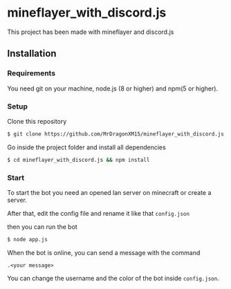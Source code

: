 # mineflayer_with_discord.js

This project has been made with mineflayer and discord.js

## Installation 

### Requirements
You need git on your machine, node.js (8 or higher) and npm(5 or higher).

### Setup 

Clone this repository

```bash
$ git clone https://github.com/MrDragonXM15/mineflayer_with_discord.js
```

Go inside the project folder and install all dependencies
```bash
$ cd mineflayer_with_discord.js && npm install
```

### Start 

To start the bot you need an opened lan server on minecraft or create a server.

After that, edit the config file and rename it like that `config.json`

then you can run the bot
```bash
$ node app.js  
``` 

When the bot is online, you can send a message with the command
```
.<your message>
```

You can change the username and the color of the bot inside `config.json`.

